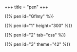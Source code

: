 +++
title = "pen"
+++

{{% pen id="Gflmy" %}}

{{% pen id="1" height="300" %}}

{{% pen id="2" tab="css" %}}

{{% pen id="3" theme="42" %}}
